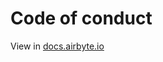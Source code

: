 # Code of conduct
View in [docs.airbyte.io](https://docs.airbyte.io/contributing-to-airbyte/code-of-conduct)

